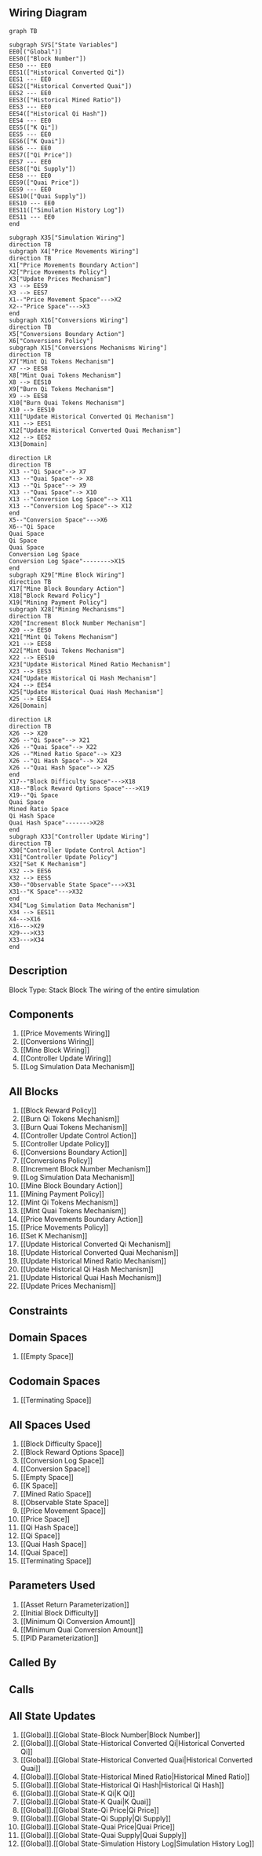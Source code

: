 ## Wiring Diagram

```mermaid
graph TB

subgraph SVS["State Variables"]
EE0[("Global")]
EES0(["Block Number"])
EES0 --- EE0
EES1(["Historical Converted Qi"])
EES1 --- EE0
EES2(["Historical Converted Quai"])
EES2 --- EE0
EES3(["Historical Mined Ratio"])
EES3 --- EE0
EES4(["Historical Qi Hash"])
EES4 --- EE0
EES5(["K Qi"])
EES5 --- EE0
EES6(["K Quai"])
EES6 --- EE0
EES7(["Qi Price"])
EES7 --- EE0
EES8(["Qi Supply"])
EES8 --- EE0
EES9(["Quai Price"])
EES9 --- EE0
EES10(["Quai Supply"])
EES10 --- EE0
EES11(["Simulation History Log"])
EES11 --- EE0
end

subgraph X35["Simulation Wiring"]
direction TB
subgraph X4["Price Movements Wiring"]
direction TB
X1["Price Movements Boundary Action"]
X2["Price Movements Policy"]
X3["Update Prices Mechanism"]
X3 --> EES9
X3 --> EES7
X1--"Price Movement Space"--->X2
X2--"Price Space"--->X3
end
subgraph X16["Conversions Wiring"]
direction TB
X5["Conversions Boundary Action"]
X6["Conversions Policy"]
subgraph X15["Conversions Mechanisms Wiring"]
direction TB
X7["Mint Qi Tokens Mechanism"]
X7 --> EES8
X8["Mint Quai Tokens Mechanism"]
X8 --> EES10
X9["Burn Qi Tokens Mechanism"]
X9 --> EES8
X10["Burn Quai Tokens Mechanism"]
X10 --> EES10
X11["Update Historical Converted Qi Mechanism"]
X11 --> EES1
X12["Update Historical Converted Quai Mechanism"]
X12 --> EES2
X13[Domain]

direction LR
direction TB
X13 --"Qi Space"--> X7
X13 --"Quai Space"--> X8
X13 --"Qi Space"--> X9
X13 --"Quai Space"--> X10
X13 --"Conversion Log Space"--> X11
X13 --"Conversion Log Space"--> X12
end
X5--"Conversion Space"--->X6
X6--"Qi Space
Quai Space
Qi Space
Quai Space
Conversion Log Space
Conversion Log Space"-------->X15
end
subgraph X29["Mine Block Wiring"]
direction TB
X17["Mine Block Boundary Action"]
X18["Block Reward Policy"]
X19["Mining Payment Policy"]
subgraph X28["Mining Mechanisms"]
direction TB
X20["Increment Block Number Mechanism"]
X20 --> EES0
X21["Mint Qi Tokens Mechanism"]
X21 --> EES8
X22["Mint Quai Tokens Mechanism"]
X22 --> EES10
X23["Update Historical Mined Ratio Mechanism"]
X23 --> EES3
X24["Update Historical Qi Hash Mechanism"]
X24 --> EES4
X25["Update Historical Quai Hash Mechanism"]
X25 --> EES4
X26[Domain]

direction LR
direction TB
X26 --> X20
X26 --"Qi Space"--> X21
X26 --"Quai Space"--> X22
X26 --"Mined Ratio Space"--> X23
X26 --"Qi Hash Space"--> X24
X26 --"Quai Hash Space"--> X25
end
X17--"Block Difficulty Space"--->X18
X18--"Block Reward Options Space"--->X19
X19--"Qi Space
Quai Space
Mined Ratio Space
Qi Hash Space
Quai Hash Space"------->X28
end
subgraph X33["Controller Update Wiring"]
direction TB
X30["Controller Update Control Action"]
X31["Controller Update Policy"]
X32["Set K Mechanism"]
X32 --> EES6
X32 --> EES5
X30--"Observable State Space"--->X31
X31--"K Space"--->X32
end
X34["Log Simulation Data Mechanism"]
X34 --> EES11
X4--->X16
X16--->X29
X29--->X33
X33--->X34
end
```

## Description

Block Type: Stack Block
The wiring of the entire simulation
## Components
1. [[Price Movements Wiring]]
2. [[Conversions Wiring]]
3. [[Mine Block Wiring]]
4. [[Controller Update Wiring]]
5. [[Log Simulation Data Mechanism]]

## All Blocks
1. [[Block Reward Policy]]
2. [[Burn Qi Tokens Mechanism]]
3. [[Burn Quai Tokens Mechanism]]
4. [[Controller Update Control Action]]
5. [[Controller Update Policy]]
6. [[Conversions Boundary Action]]
7. [[Conversions Policy]]
8. [[Increment Block Number Mechanism]]
9. [[Log Simulation Data Mechanism]]
10. [[Mine Block Boundary Action]]
11. [[Mining Payment Policy]]
12. [[Mint Qi Tokens Mechanism]]
13. [[Mint Quai Tokens Mechanism]]
14. [[Price Movements Boundary Action]]
15. [[Price Movements Policy]]
16. [[Set K Mechanism]]
17. [[Update Historical Converted Qi Mechanism]]
18. [[Update Historical Converted Quai Mechanism]]
19. [[Update Historical Mined Ratio Mechanism]]
20. [[Update Historical Qi Hash Mechanism]]
21. [[Update Historical Quai Hash Mechanism]]
22. [[Update Prices Mechanism]]

## Constraints

## Domain Spaces
1. [[Empty Space]]

## Codomain Spaces
1. [[Terminating Space]]

## All Spaces Used
1. [[Block Difficulty Space]]
2. [[Block Reward Options Space]]
3. [[Conversion Log Space]]
4. [[Conversion Space]]
5. [[Empty Space]]
6. [[K Space]]
7. [[Mined Ratio Space]]
8. [[Observable State Space]]
9. [[Price Movement Space]]
10. [[Price Space]]
11. [[Qi Hash Space]]
12. [[Qi Space]]
13. [[Quai Hash Space]]
14. [[Quai Space]]
15. [[Terminating Space]]

## Parameters Used
1. [[Asset Return Parameterization]]
2. [[Initial Block Difficulty]]
3. [[Minimum Qi Conversion Amount]]
4. [[Minimum Quai Conversion Amount]]
5. [[PID Parameterization]]

## Called By

## Calls

## All State Updates
1. [[Global]].[[Global State-Block Number|Block Number]]
2. [[Global]].[[Global State-Historical Converted Qi|Historical Converted Qi]]
3. [[Global]].[[Global State-Historical Converted Quai|Historical Converted Quai]]
4. [[Global]].[[Global State-Historical Mined Ratio|Historical Mined Ratio]]
5. [[Global]].[[Global State-Historical Qi Hash|Historical Qi Hash]]
6. [[Global]].[[Global State-K Qi|K Qi]]
7. [[Global]].[[Global State-K Quai|K Quai]]
8. [[Global]].[[Global State-Qi Price|Qi Price]]
9. [[Global]].[[Global State-Qi Supply|Qi Supply]]
10. [[Global]].[[Global State-Quai Price|Quai Price]]
11. [[Global]].[[Global State-Quai Supply|Quai Supply]]
12. [[Global]].[[Global State-Simulation History Log|Simulation History Log]]


